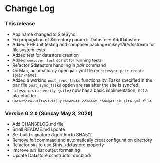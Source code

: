 # Change Log

### This release

* App name changed to SiteSync
* Fix propagation of $directory param in Datastore::AddDatastore
* Added PHPUnit testing and composer package mikey179/vfsstream for file system tests
* Added test for datastore creation
* Added `composer test` script for running tests
* Refactor $datastore handling in _pair_ command
* On Mac, automatically open pair yml file on `sitesync pair create {pair-name}`
* Added a working `post_sync_tasks` functionality. Tasks specified in the pair file `post_sync_tasks` option are ran after the site is sync'ed.
* `sitesync site verify {site}` now has a basic implimentation, not a placeholder
* `Datestore->siteSave() preserves comment changes in site yml file`

### Version 0.2.0 (Sunday May 3, 2020)

* Add CHANGELOG.md file
* Small README.md update
* Set build signature algorithm to SHA512
* Remove _init_ command and automatically creat configuration directory
* Refactor _site_ to use $this->datastore property
* Improve _site list_ output formatting
* Update Datastore constructor docblock
